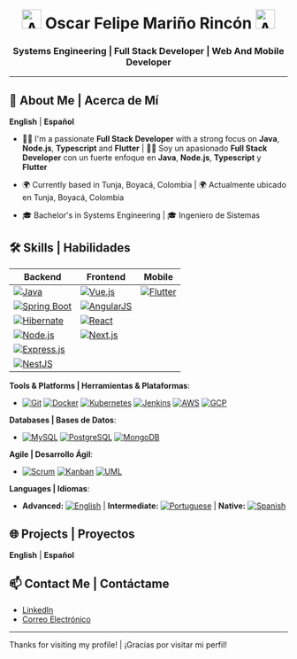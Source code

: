 <div align="center">
  <h1>
    <img src="https://www.emojiall.com/images/240/microsoft-teams/1f44b.png" width="35" height="35" alt="Animated Emoji">
    Oscar Felipe Mariño Rincón
    <img src="https://www.emojiall.com/images/240/microsoft-teams/1f44b.png" width="35" height="35" alt="Animated Emoji">
  </h1>
  <h3>Systems Engineering | Full Stack Developer | Web And Mobile Developer</h3>
</div>

---

## 🤖 About Me | Acerca de Mí

**English** | **Español**

- 👨‍💻 I'm a passionate **Full Stack Developer** with a strong focus on **Java**, **Node.js**, **Typescript** and **Flutter** | 👨‍💻 Soy un apasionado **Full Stack Developer** con un fuerte enfoque en **Java**, **Node.js**, **Typescript** y **Flutter**

- 🌍 Currently based in Tunja, Boyacá, Colombia | 🌍 Actualmente ubicado en Tunja, Boyacá, Colombia

- 🎓 Bachelor's in Systems Engineering | 🎓 Ingeniero de Sistemas

## 🛠️ Skills | Habilidades
<div align="center">

| **Backend** | **Frontend** | **Mobile** |
|-------------|--------------|------------|
| [![Java](https://img.shields.io/badge/Java-ED8B00?style=for-the-badge&logo=java&logoColor=white)](https://www.java.com) | [![Vue.js](https://img.shields.io/badge/Vue.js-35495E?style=for-the-badge&logo=vue.js&logoColor=4FC08D)](https://vuejs.org) | [![Flutter](https://img.shields.io/badge/Flutter-02569B?style=for-the-badge&logo=flutter&logoColor=white)](https://flutter.dev) |
| [![Spring Boot](https://img.shields.io/badge/Spring_Boot-6DB33F?style=for-the-badge&logo=spring-boot&logoColor=white)](https://spring.io/projects/spring-boot) | [![AngularJS](https://img.shields.io/badge/AngularJS-E23237?style=for-the-badge&logo=angularjs&logoColor=white)](https://angularjs.org) | |
| [![Hibernate](https://img.shields.io/badge/Hibernate-59666C?style=for-the-badge&logo=hibernate&logoColor=white)](https://hibernate.org) | [![React](https://img.shields.io/badge/React-20232A?style=for-the-badge&logo=react&logoColor=61DAFB)](https://reactjs.org) | |
| [![Node.js](https://img.shields.io/badge/Node.js-43853D?style=for-the-badge&logo=node.js&logoColor=white)](https://nodejs.org) | [![Next.js](https://img.shields.io/badge/Next.js-000000?style=for-the-badge&logo=next.js&logoColor=white)](https://nextjs.org) | |
| [![Express.js](https://img.shields.io/badge/Express.js-404D59?style=for-the-badge)](https://expressjs.com) | | |
| [![NestJS](https://img.shields.io/badge/NestJS-E0234E?style=for-the-badge&logo=nestjs&logoColor=white)](https://nestjs.com) | | |

</div>

**Tools & Platforms | Herramientas & Plataformas**:
- [![Git](https://img.shields.io/badge/Git-F05032?style=for-the-badge&logo=git&logoColor=white)](https://git-scm.com) [![Docker](https://img.shields.io/badge/Docker-2496ED?style=for-the-badge&logo=docker&logoColor=white)](https://www.docker.com) [![Kubernetes](https://img.shields.io/badge/Kubernetes-326CE5?style=for-the-badge&logo=kubernetes&logoColor=white)](https://kubernetes.io) [![Jenkins](https://img.shields.io/badge/Jenkins-D24939?style=for-the-badge&logo=jenkins&logoColor=white)](https://www.jenkins.io) [![AWS](https://img.shields.io/badge/AWS-232F3E?style=for-the-badge&logo=amazon-aws&logoColor=white)](https://aws.amazon.com) [![GCP](https://img.shields.io/badge/GCP-4285F4?style=for-the-badge&logo=google-cloud&logoColor=white)](https://cloud.google.com)

**Databases | Bases de Datos**:
- [![MySQL](https://img.shields.io/badge/MySQL-4479A1?style=for-the-badge&logo=mysql&logoColor=white)](https://www.mysql.com) [![PostgreSQL](https://img.shields.io/badge/PostgreSQL-336791?style=for-the-badge&logo=postgresql&logoColor=white)](https://www.postgresql.org) [![MongoDB](https://img.shields.io/badge/MongoDB-4EA94B?style=for-the-badge&logo=mongodb&logoColor=white)](https://www.mongodb.com)

**Agile | Desarrollo Ágil**:
- [![Scrum](https://img.shields.io/badge/Scrum-6DB33F?style=for-the-badge&logo=scrum&logoColor=white)](https://www.scrum.org) [![Kanban](https://img.shields.io/badge/Kanban-EE4C2C?style=for-the-badge&logo=kanban&logoColor=white)](https://kanbanize.com) [![UML](https://img.shields.io/badge/UML-006B8D?style=for-the-badge&logo=uml&logoColor=white)](https://www.uml.org)

**Languages | Idiomas**:
- **Advanced:** [![English](https://img.shields.io/badge/English-B22222?style=for-the-badge&logo=english&logoColor=white)](https://www.english.com) | **Intermediate:** [![Portuguese](https://img.shields.io/badge/Portuguese-3399FF?style=for-the-badge&logo=portuguese&logoColor=white)](https://www.portuguese.com) | **Native:** [![Spanish](https://img.shields.io/badge/Spanish-E63946?style=for-the-badge&logo=spanish&logoColor=white)](https://www.spanish.com)

## 🌐 Projects | Proyectos

**English** | **Español**

## 📫 Contact Me | Contáctame

- [LinkedIn](https://www.linkedin.com/in/pipe-rincon/) 
- [Correo Electrónico](mailto:piperincon.dev@gmail.com)

---

Thanks for visiting my profile! | ¡Gracias por visitar mi perfil!
